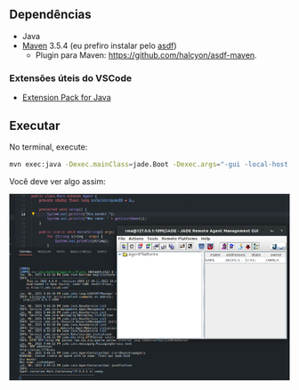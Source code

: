 ## Dependências

- Java
- [Maven](https://maven.apache.org/download.cgi) 3.5.4 
(eu prefiro instalar pelo [asdf](https://asdf-vm.com/guide/getting-started.html))
  - Plugin para Maven: https://github.com/halcyon/asdf-maven.

### Extensões úteis do VSCode

- [Extension Pack for Java](https://marketplace.visualstudio.com/items?itemName=vscjava.vscode-java-pack)

## Executar

No terminal, execute:

```sh
mvn exec:java -Dexec.mainClass=jade.Boot -Dexec.args="-gui -local-host 127.0.0.1 -local-port 1099 jade.Boot;customAgent:jade_starter.Main"
```

Você deve ver algo assim:

![](docs/screenshot.png)
